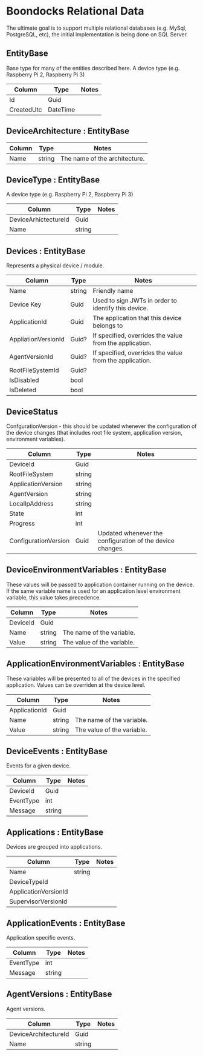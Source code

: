 # Boondocks Relational Data
The ultimate goal is to support multiple relational databases (e.g. MySql, PostgreSQL, etc), the initial implementation is being done on SQL Server.

## EntityBase
Base type for many of the entities described here.
A device type (e.g. Raspberry Pi 2, Raspberry Pi 3)

| Column | Type | Notes |
| ------ | ---- | ----- |
|Id|Guid|
|CreatedUtc|DateTime|

## DeviceArchitecture : EntityBase

| Column | Type | Notes |
| ------ | ---- | ----- |
|Name|string|The name of the architecture.|

## DeviceType : EntityBase
A device type (e.g. Raspberry Pi 2, Raspberry Pi 3)

| Column | Type | Notes |
| ------ | ---- | ----- |
|DeviceArhictectureId|Guid|
|Name|string| |

## Devices : EntityBase
Represents a physical device / module.

| Column | Type | Notes |
| ------ | ---- | ----- |
|Name|string|Friendly name|
|Device Key|Guid|Used to sign JWTs in order to identify this device.|
|ApplicationId|Guid|The application that this device belongs to|
|AppliationVersionId|Guid?|If specified, overrides the value from the application.|
|AgentVersionId|Guid?|If specified, overrides the value from the application.|
|RootFileSystemId|Guid?||
|IsDisabled|bool||
|IsDeleted|bool||

## DeviceStatus
ConfgurationVersion - this should be updated whenever the configuration of the device changes (that includes root file system, application version, environment variables).

| Column | Type | Notes |
| ------ | ---- | ----- |
|DeviceId            |Guid||
|RootFileSystem      |string||
|ApplicationVersion  |string||
|AgentVersion        |string||
|LocalIpAddress      |string||
|State               |int||
|Progress            |int||
|ConfigurationVersion|Guid|Updated whenever the configuration of the device changes.|

## DeviceEnvironmentVariables : EntityBase
These values will be passed to application container running on the device. If the same variable name is used for an application level environment variable, this value takes precedence.

| Column | Type | Notes |
| ------ | ---- | ----- |
|DeviceId|Guid||
|Name|string|The name of the variable.|
|Value|string|The value of the variable.|

## ApplicationEnvironmentVariables : EntityBase
These variables will be presented to all of the devices in the specified application. Values can be overriden at the device level.

| Column | Type | Notes |
| ------ | ---- | ----- |
|ApplicationId|Guid||
|Name|string|The name of the variable.|
|Value|string|The value of the variable.|

## DeviceEvents : EntityBase
Events for a given device.

| Column | Type | Notes |
| ------ | ---- | ----- |
|DeviceId|Guid||
|EventType|int||
|Message|string||

## Applications : EntityBase
Devices are grouped into applications.

| Column | Type | Notes |
| ------ | ---- | ----- |
|Name|string||
|DeviceTypeId||
|ApplicationVersionId||
|SupervisorVersionId||

## ApplicationEvents : EntityBase
Application specific events.

| Column | Type | Notes |
| ------ | ---- | ----- |
|EventType|int||
|Message|string||

## AgentVersions : EntityBase
Agent versions.

| Column | Type | Notes |
| ------ | ---- | ----- |
|DeviceArchitectureId|Guid||
|Name|string||
